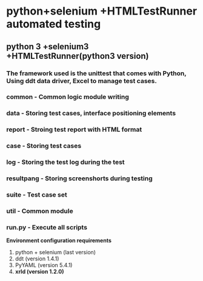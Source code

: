 # python+selenium +HTMLTestRunner automated testing
## python 3 +selenium3 +HTMLTestRunner(python3 version)
### The framework used is the unittest that comes with Python, Using ddt data driver, Excel to manage test cases.
### common - Common logic module writing
###  data - Storing test cases, interface positioning elements
###  report - Stroing test report with HTML format
###   case - Storing test cases
###  log - Storing the test log during the test
###  resultpang - Storing screenshorts during testing
###  suite - Test case set
### util - Common module
###   run.py - Execute all scripts

**Environment configuration requirements**
1. python + selenium (last version)
2. ddt (version 1.4.1)
3. PyYAML (version 5.4.1)
4. **xrld (version 1.2.0)**
